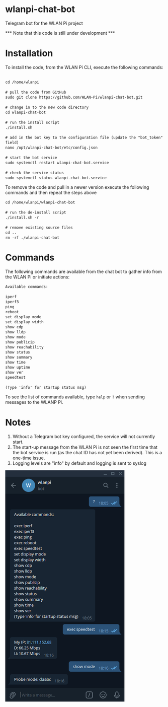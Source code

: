 # wlanpi-chat-bot

Telegram bot for the WLAN Pi project

*** Note that this code is still under development ***

# Installation

To install the code, from the WLAN Pi CLI, execute the following commands:

```

cd /home/wlanpi

# pull the code from GitHub
sudo git clone https://github.com/WLAN-Pi/wlanpi-chat-bot.git

# change in to the new code directory
cd wlanpi-chat-bot

# run the install script
./install.sh

# add in the bot key to the configuration file (update the "bot_token" field)
nano /opt/wlanpi-chat-bot/etc/config.json

# start the bot service
sudo systemctl restart wlanpi-chat-bot.service

# check the service status
sudo systemctl status wlanpi-chat-bot.service
```

To remove the code and pull in a newer version execute the following commands and then repeat the steps above

```
cd /home/wlanpi/wlanpi-chat-bot

# run the de-install script
./install.sh -r

# remove existing source files
cd ..
rm -rf ./wlanpi-chat-bot

```

# Commands

The following commands are available from the chat bot to gather info from the WLAN Pi or initiate actions:

```
Available commands:

iperf
iperf3
ping
reboot
set display mode
set display width
show cdp
show lldp
show mode
show publicip
show reachability
show status
show summary
show time
show uptime
show ver
speedtest

(Type 'info' for startup status msg)
```

To see the list of commands available, type `help` or `?` when sending messages to the WLANP Pi.

# Notes

1. Without a Telegram bot key configured, the service will not currently start.
2. The start-up message from the WLAN Pi is not seen the first time that the bot service is run (as the chat ID has not yet been derived). This is a one-time issue.
3. Logging levels are "info" by default and logging is sent to syslog

![Screenshot](images/screenshot.png)

